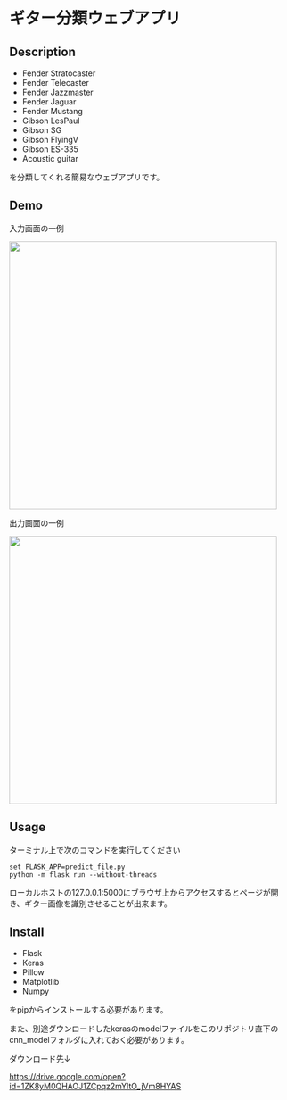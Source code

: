 # ギター分類ウェブアプリ

## Description
- Fender Stratocaster
- Fender Telecaster
- Fender Jazzmaster
- Fender Jaguar
- Fender Mustang
- Gibson LesPaul
- Gibson SG
- Gibson FlyingV
- Gibson ES-335
- Acoustic guitar

を分類してくれる簡易なウェブアプリです。

## Demo
入力画面の一例

<img src="https://user-images.githubusercontent.com/41196217/75736198-e7b5de00-5d3f-11ea-9ca0-f4637a5d5588.png" width="480px">

出力画面の一例

<img src="https://user-images.githubusercontent.com/41196217/75736263-12079b80-5d40-11ea-88f6-5f67553e0556.png" width="480px">

## Usage
ターミナル上で次のコマンドを実行してください
```
set FLASK_APP=predict_file.py
python -m flask run --without-threads
```
ローカルホストの127.0.0.1:5000にブラウザ上からアクセスするとページが開き、ギター画像を識別させることが出来ます。

## Install

- Flask
- Keras
- Pillow
- Matplotlib
- Numpy

をpipからインストールする必要があります。

また、別途ダウンロードしたkerasのmodelファイルをこのリポジトリ直下のcnn_modelフォルダに入れておく必要があります。

ダウンロード先↓

https://drive.google.com/open?id=1ZK8yM0QHAOJ1ZCpqz2mYltO_jVm8HYAS

